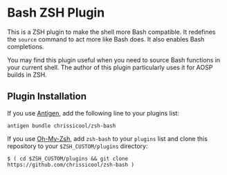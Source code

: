 Bash ZSH Plugin
==============

This is a ZSH plugin to make the shell more Bash compatible. It redefines the `source`
command to act more like Bash does. It also enables Bash completions.

You may find this plugin useful when you need to source Bash functions in your current
shell. The author of this plugin particularly uses it for AOSP builds in ZSH.

Plugin Installation
-------------------

If you use [Antigen](http://antigen.sharats.me/ "Antigen plugin manager for ZSH"),
add the following line to your plugins list:

    antigen bundle chrissicool/zsh-bash

If you use [Oh-My-Zsh](https://github.com/robbyrussell/oh-my-zsh "OMZ manager for ZSH"),
add `zsh-bash` to your `plugins` list and clone this repository to your
`$ZSH_CUSTOM/plugins` directory:

    $ ( cd $ZSH_CUSTOM/plugins && git clone https://github.com/chrissicool/zsh-bash )
